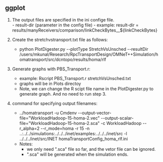   ## ggplot 
  1. The output files are specified in the ini confige file.   
    - result-dir (parameter in the config file)
    - example: result-dir = results/manyReceivers/comparison/linkCheckBytes__${linkCheckBytes}

  2. Create the stretchvstransport.txt file as follows:
  
     - python PlotDigester.py --plotType StretchVsUnsched --resultDir /users/mkunal/Research/RpcTransportDesign/OMNeT++Simulation/homatransport/src/dcntopo/results/homa/rlf
  3. Generate graphs with PBS_Transport.r: 
     - example: Rscript PBS_Transport.r stretchVsUnsched.txt  
     - graphs will be in Plots directoy 
     - Note, we can change the R scipt file name in the PlotDigester.py to generate graph. And no need to run step 3. 
         
  4. command for specifying output filenames:    
     - ../homatransport -u Cmdenv --output-vector-file="WorkloadHadoop-15-homa-2.vec" --output-scalar-file="WorkloadHadoop-15-homa-2.sca" -c WorkloadHadoop  --r_alpha=2 --r_mode=homa -r 15 -n ..:../../simulations:../../../inet/examples:../../../inet/src -l ../../../inet/src/INET homaTransportConfig_homa_rlf.ini 
     - Notes: 
         - we only need ".sca" file so far, and the vetor file can be ignored. 
         - ".sca" will be generated when the simulation ends. 
  
  
 
